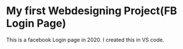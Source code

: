 # My first Webdesigning Project(FB Login Page)
This is a facebook Login page in 2020. I created this in VS code. 